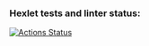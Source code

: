 ### Hexlet tests and linter status:
[![Actions Status](https://github.com/ElzaSkarlet/frontend-project-44/actions/workflows/hexlet-check.yml/badge.svg)](https://github.com/ElzaSkarlet/frontend-project-44/actions)